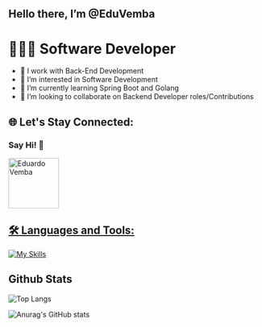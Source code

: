 ## Hello there, I’m @EduVemba 
#  👨🏿‍💻 Software Developer

- 💼 I work with Back-End Development
- 👀 I’m interested in Software Development
- 🌱 I’m currently learning Spring Boot and Golang
- 💞️ I’m looking to collaborate on Backend Developer roles/Contributions


## 🌐 Let's Stay Connected:
### __Say Hi!__ 🤝
<div style="display: inline_block">
<a  href="https://www.linkedin.com/in/eduardo-francisco-vemba-6442b22b1/">
  <img align="cernter" heigth="70"width="100" alt="Eduardo Vemba" src="https://cdn.jsdelivr.net/gh/devicons/devicon@latest/icons/linkedin/linkedin-original-wordmark.svg" 
  
  </a> 
</div> 



## 🛠️ Languages and Tools:

 [![My Skills](https://skillicons.dev/icons?i=java,go,python,js,nodejs,react,html,css,tailwind,docker,mysql,postgres,mongodb,spring,postman,maven,idea,pycharm,webstorm,vscode,git,github&theme=dark)](https://skillicons.dev)
            


## Github Stats

![Top Langs](https://github-readme-stats.vercel.app/api/top-langs/?username=EduVemba&layout=compact&theme=dark)

![Anurag's GitHub stats](https://github-readme-stats.vercel.app/api?username=EduVemba&show_icons=true&theme=dark)


